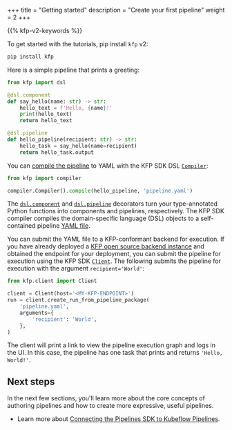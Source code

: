+++
title = "Getting started"
description = "Create your first pipeline"
weight = 2
+++

{{% kfp-v2-keywords %}}

To get started with the tutorials, pip install `kfp` v2:

```sh
pip install kfp
```

Here is a simple pipeline that prints a greeting:

```python
from kfp import dsl

@dsl.component
def say_hello(name: str) -> str:
    hello_text = f'Hello, {name}!'
    print(hello_text)
    return hello_text

@dsl.pipeline
def hello_pipeline(recipient: str) -> str:
    hello_task = say_hello(name=recipient)
    return hello_task.output
```

You can [compile the pipeline][compile-a-pipeline] to YAML with the KFP SDK DSL [`Compiler`][compiler]:

```python
from kfp import compiler

compiler.Compiler().compile(hello_pipeline, 'pipeline.yaml')
```

The [`dsl.component`][dsl-component] and [`dsl.pipeline`][dsl-pipeline] decorators turn your type-annotated Python functions into components and pipelines, respectively. The KFP SDK compiler compiles the domain-specific language (DSL) objects to a self-contained pipeline [YAML file][ir-yaml].

You can submit the YAML file to a KFP-conformant backend for execution. If you have already deployed a [KFP open source backend instance][installation] and obtained the endpoint for your deployment, you can submit the pipeline for execution using the KFP SDK [`Client`][client]. The following submits the pipeline for execution with the argument `recipient='World'`:

```python
from kfp.client import Client

client = Client(host='<MY-KFP-ENDPOINT>')
run = client.create_run_from_pipeline_package(
    'pipeline.yaml',
    arguments={
        'recipient': 'World',
    },
)
```

The client will print a link to view the pipeline execution graph and logs in the UI. In this case, the pipeline has one task that prints and returns `'Hello, World!'`.

## Next steps

In the next few sections, you'll learn more about the core concepts of authoring pipelines and how to create more expressive, useful pipelines.

* Learn more about [Connecting the Pipelines SDK to Kubeflow Pipelines](/docs/components/pipelines/user-guides/core-functions/connect-api/).

[installation]: /docs/components/pipelines/operator-guides/installation/
[client]: https://kubeflow-pipelines.readthedocs.io/en/stable/source/client.html#kfp.client.Client
[compiler]: https://kubeflow-pipelines.readthedocs.io/en/stable/source/compiler.html#kfp.compiler.Compiler
[ir-yaml]: /docs/components/pipelines/concepts/ir-yaml
[compile-a-pipeline]: /docs/components/pipelines/user-guides/core-functions/compile-a-pipeline/
[dsl-pipeline]: https://kubeflow-pipelines.readthedocs.io/en/stable/source/dsl.html#kfp.dsl.pipeline
[dsl-component]: https://kubeflow-pipelines.readthedocs.io/en/stable/source/dsl.html#kfp.dsl.component
